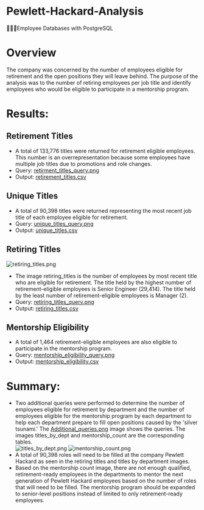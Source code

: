 # Pewlett-Hackard-Analysis
🧑‍🤝‍🧑Employee Databases with PostgreSQL

# Overview 
The company was concerned by the number of employees eligible for retirement and the open positions they will leave behind. The purpose of the analysis was to the number of retiring employees per job title and identify employees who would be eligible to participate in a mentorship program.

# Results: 
## Retirement Titles
* A total of 133,776 titles were returned for retirement eligible employees. This number is an overrepresentation because some employees have multiple job titles due to promotions and role changes.
* Query: [retirment_titles_query.png](https://github.com/RuthLD/Pewlett_Hackard_Analysis/blob/main/Resources/retirement_titles_query.png)
* Output: [retirement_titles.csv](https://github.com/RuthLD/Pewlett_Hackard_Analysis/blob/main/Data/retirement_titles.csv)
## Unique Titles
* A total of 90,398 titles were returned representing the most recent job title of each employee eligible for retirement. 
* Query: [unique_titles_query.png](https://github.com/RuthLD/Pewlett_Hackard_Analysis/blob/main/Resources/unique_titles_query.png)
* Output: [unique_titles.csv](https://github.com/RuthLD/Pewlett_Hackard_Analysis/blob/main/Data/unique_titles.csv)
## Retiring Titles
![retiring_titles.png](https://github.com/RuthLD/Pewlett_Hackard_Analysis/blob/main/Resources/retiring_titles.png)
* The image retiring_titles is the number of employees by most recent title who are eligible for retirement. The title held by the highest number of retirement-eligible employees is Senior Engineer (29,414). The title held by the least number of retirement-eligible employees is Manager (2).
* Query: [retiring_titles_query.png](https://github.com/RuthLD/Pewlett_Hackard_Analysis/blob/main/Resources/retiring_titles_query.png)
* Output: [retiring_titles.csv](https://github.com/RuthLD/Pewlett_Hackard_Analysis/blob/main/Data/retiring_titles.csv)
## Mentorship Eligibility
* A total of 1,464 retirement-eligible employees are also eligible to participate in the mentorship program.
* Query: [mentorship_eligibility_query.png](https://github.com/RuthLD/Pewlett_Hackard_Analysis/blob/main/Resources/mentorship_eligibility_query.png)
* Output: [mentorship_eligibility.csv](https://github.com/RuthLD/Pewlett_Hackard_Analysis/blob/main/Data/mentorship_eligibility.csv)

# Summary: 
* Two additional queries were performed to determine the number of employees eligible for retirement by department and the number of employees eligible for the mentorship program by each department to help each department prepare to fill open positions caused by the 'silver tsunami.' The [Additional_queries.png](https://github.com/RuthLD/Pewlett_Hackard_Analysis/blob/main/Resources/Additional_queries.png) image shows the queries. The images titles_by_dept and mentorship_count are the corresponding tables.  
![titles_by_dept.png](https://github.com/RuthLD/Pewlett_Hackard_Analysis/blob/main/Resources/titles_by_dept.png)
![mentorship_count.png](https://github.com/RuthLD/Pewlett_Hackard_Analysis/blob/main/Resources/mentorship_count.png)
* A total of 90,398 roles will need to be filled at the company Pewlett Hackard as seen in the retiring titles and titles by department images.
* Based on the mentorship count image, there are not enough qualified, retirement-ready employees in the departments to mentor the next generation of Pewlett Hackard employees based on the number of roles that will need to be filled. The mentorship program should be expanded to senior-level positions instead of limited to only retirement-ready employees.
